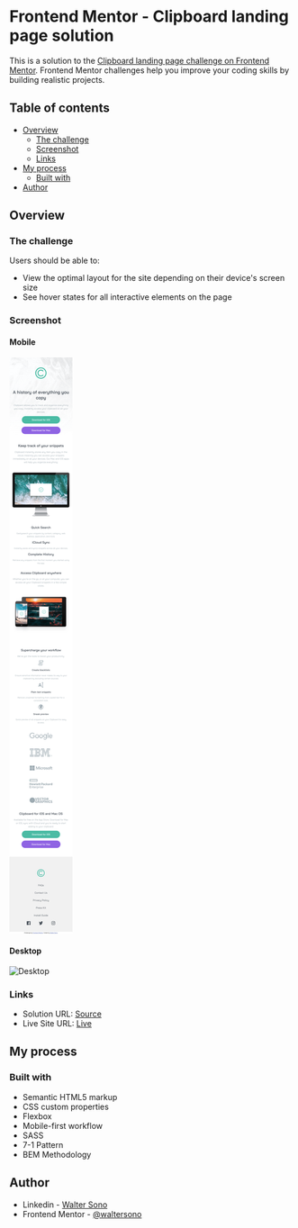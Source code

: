 # Frontend Mentor - Clipboard landing page solution

This is a solution to the [Clipboard landing page challenge on Frontend Mentor](https://www.frontendmentor.io/challenges/clipboard-landing-page-5cc9bccd6c4c91111378ecb9). Frontend Mentor challenges help you improve your coding skills by building realistic projects. 

## Table of contents

- [Overview](#overview)
  - [The challenge](#the-challenge)
  - [Screenshot](#screenshot)
  - [Links](#links)
- [My process](#my-process)
  - [Built with](#built-with)
- [Author](#author)

## Overview

### The challenge

Users should be able to:

- View the optimal layout for the site depending on their device's screen size
- See hover states for all interactive elements on the page

### Screenshot

#### Mobile
![Mobile](./screenshot-mobile.png)

#### Desktop
![Desktop](./screenshot-desktop.png)

### Links

- Solution URL: [Source](https://waltersono.github.io/clipboard-landing-page/)
- Live Site URL: [Live](https://github.com/waltersono/clipboard-landing-page/)

## My process

### Built with

- Semantic HTML5 markup
- CSS custom properties
- Flexbox
- Mobile-first workflow
- SASS
- 7-1 Pattern
- BEM Methodology


## Author

- Linkedin - [Walter Sono](https://www.linkedin.com/in/waltersono)
- Frontend Mentor - [@waltersono](https://www.frontendmentor.io/profile/waltersono)
